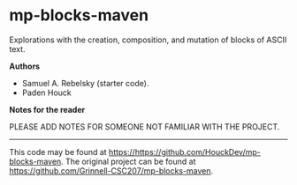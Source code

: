 # mp-blocks-maven

Explorations with the creation, composition, and mutation of blocks of ASCII text.

**Authors**

* Samuel A. Rebelsky (starter code).
* Paden Houck

**Notes for the reader**

PLEASE ADD NOTES FOR SOMEONE NOT FAMILIAR WITH THE PROJECT.

---

This code may be found at <https://https://github.com/HouckDev/mp-blocks-maven>. The original project can be found at <https://github.com/Grinnell-CSC207/mp-blocks-maven>.
